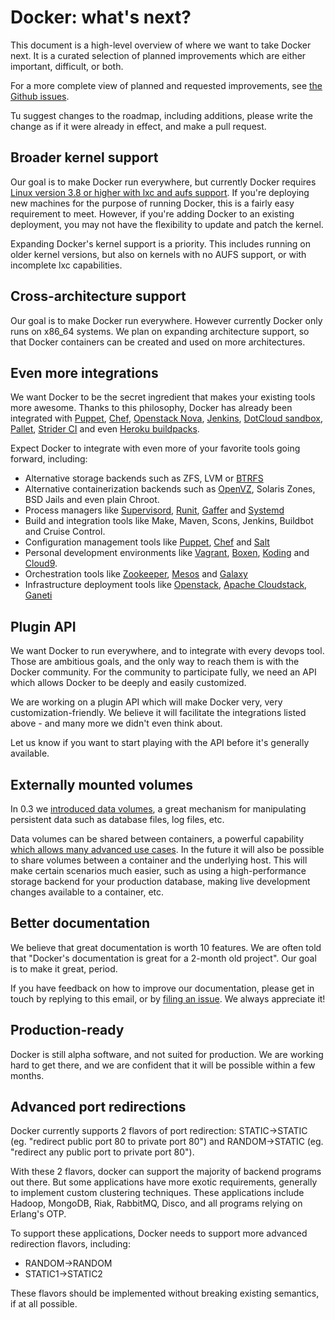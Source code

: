 # Docker: what's next?

This document is a high-level overview of where we want to take Docker next.
It is a curated selection of planned improvements which are either important, difficult, or both.

For a more complete view of planned and requested improvements, see [the Github issues](https://github.com/dotcloud/docker/issues).

Tu suggest changes to the roadmap, including additions, please write the change as if it were already in effect, and make a pull request.

Broader kernel support
----------------------

Our goal is to make Docker run everywhere, but currently Docker requires [Linux version 3.8 or higher with lxc and aufs support](http://docs.docker.io/en/latest/installation/kernel.html). If you're deploying new machines for the purpose of running Docker, this is a fairly easy requirement to meet.
However, if you're adding Docker to an existing deployment, you may not have the flexibility to update and patch the kernel.

Expanding Docker's kernel support is a priority. This includes running on older kernel versions,
but also on kernels with no AUFS support, or with incomplete lxc capabilities.


Cross-architecture support
--------------------------

Our goal is to make Docker run everywhere. However currently Docker only runs on x86_64 systems.
We plan on expanding architecture support, so that Docker containers can be created and used on more architectures.


Even more integrations
----------------------

We want Docker to be the secret ingredient that makes your existing tools more awesome.
Thanks to this philosophy, Docker has already been integrated with
[Puppet](http://forge.puppetlabs.com/garethr/docker),  [Chef](http://www.opscode.com/chef),
[Openstack Nova](https://github.com/dotcloud/openstack-docker), [Jenkins](https://github.com/georgebashi/jenkins-docker-plugin),
[DotCloud sandbox](http://github.com/dotcloud/sandbox), [Pallet](https://github.com/pallet/pallet-docker),
[Strider CI](http://blog.frozenridge.co/next-generation-continuous-integration-deployment-with-dotclouds-docker-and-strider/)
and even [Heroku buildpacks](https://github.com/progrium/buildstep).

Expect Docker to integrate with even more of your favorite tools going forward, including:

* Alternative storage backends such as ZFS, LVM or [BTRFS](github.com/dotcloud/docker/issues/443)
* Alternative containerization backends such as [OpenVZ](http://openvz.org), Solaris Zones, BSD Jails and even plain Chroot.
* Process managers like [Supervisord](http://supervisord.org/), [Runit](http://smarden.org/runit/), [Gaffer](https://gaffer.readthedocs.org/en/latest/#gaffer) and [Systemd](http://www.freedesktop.org/wiki/Software/systemd/)
* Build and integration tools like Make, Maven, Scons, Jenkins, Buildbot and Cruise Control.
* Configuration management tools like [Puppet](http://puppetlabs.com), [Chef](http://www.opscode.com/chef/) and [Salt](http://saltstack.org)
* Personal development environments like [Vagrant](http://vagrantup.com), [Boxen](http://boxen.github.com/), [Koding](http://koding.com) and [Cloud9](http://c9.io).
* Orchestration tools like [Zookeeper](http://zookeeper.apache.org/), [Mesos](http://incubator.apache.org/mesos/) and [Galaxy](https://github.com/ning/galaxy)
* Infrastructure deployment tools like [Openstack](http://openstack.org), [Apache Cloudstack](http://apache.cloudstack.org), [Ganeti](https://code.google.com/p/ganeti/)


Plugin API
----------

We want Docker to run everywhere, and to integrate with every devops tool.
Those are ambitious goals, and the only way to reach them is with the Docker community.
For the community to participate fully, we need an API which allows Docker to be deeply and easily customized.

We are working on a plugin API which will make Docker very, very customization-friendly.
We believe it will facilitate the integrations listed above - and many more we didn't even think about.

Let us know if you want to start playing with the API before it's generally available.


Externally mounted volumes
--------------------------

In 0.3 we [introduced data volumes](https://github.com/dotcloud/docker/wiki/Docker-0.3.0-release-note%2C-May-6-2013#data-volumes),
a great mechanism for manipulating persistent data such as database files, log files, etc.

Data volumes can be shared between containers, a powerful capability [which allows many advanced use cases](http://docs.docker.io/en/latest/examples/couchdb_data_volumes.html). In the future it will also be possible to share volumes between a container and the underlying host. This will make certain scenarios much easier, such as using a high-performance storage backend for your production database,
making live development changes available to a container, etc.


Better documentation
--------------------

We believe that great documentation is worth 10 features. We are often told that "Docker's documentation is great for a 2-month old project".
Our goal is to make it great, period.

If you have feedback on how to improve our documentation, please get in touch by replying to this email,
or by [filing an issue](https://github.com/dotcloud/docker/issues). We always appreciate it!


Production-ready
----------------

Docker is still alpha software, and not suited for production.
We are working hard to get there, and we are confident that it will be possible within a few months.


Advanced port redirections
--------------------------

Docker currently supports 2 flavors of port redirection: STATIC->STATIC (eg. "redirect public port 80 to private port 80")
and RANDOM->STATIC (eg. "redirect any public port to private port 80").

With these 2 flavors, docker can support the majority of backend programs out there. But some applications have more exotic
requirements, generally to implement custom clustering techniques. These applications include Hadoop, MongoDB, Riak, RabbitMQ,
Disco, and all programs relying on Erlang's OTP.

To support these applications, Docker needs to support more advanced redirection flavors, including:

* RANDOM->RANDOM
* STATIC1->STATIC2

These flavors should be implemented without breaking existing semantics, if at all possible.
